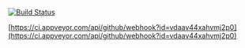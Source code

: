 [![Build Status](https://travis-ci.org/rbt200/environment.svg?branch=master)](https://travis-ci.org/rbt200/environment)

[https://ci.appveyor.com/api/github/webhook?id=vdaav44xahvmj2p0](https://ci.appveyor.com/api/github/webhook?id=vdaav44xahvmj2p0)
